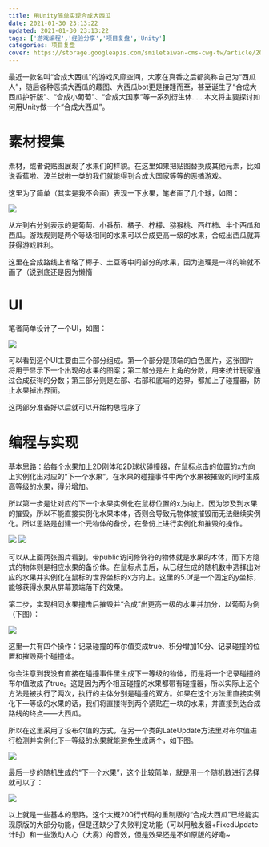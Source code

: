 ```yaml
---
title: 用Unity简单实现合成大西瓜
date: 2021-01-30 23:13:22
updated: 2021-01-30 23:13:22
tags: ['游戏编程','经验分享','项目复盘','Unity']
categories: 项目复盘
cover: https://storage.googleapis.com/smiletaiwan-cms-cwg-tw/article/202308/article-64d459e0e8418.jpg
---
```


最近一款名叫“合成大西瓜”的游戏风靡空间，大家在真香之后都笑称自己为“西瓜人”，随后各种恶搞大西瓜的趣图、大西瓜bot更是接踵而至，甚至诞生了“合成大西瓜护肝版”、“合成小葡萄”、“合成大国家”等一系列衍生体......本文将主要探讨如何用Unity做一个“合成大西瓜”。

# 素材搜集

素材，或者说贴图展现了水果们的样貌。在这里如果把贴图替换成其他元素，比如说香蕉啦、波兰球啦一类的我们就能得到合成大国家等等的恶搞游戏。

这里为了简单（其实是我不会画）表现一下水果，笔者画了几个球，如图：

![](image.png)

从左到右分别表示的是葡萄、小番茄、橘子、柠檬、猕猴桃、西红柿、半个西瓜和西瓜。游戏规则是两个等级相同的水果可以合成更高一级的水果，合成出西瓜就算获得游戏胜利。

这里在合成路线上省略了椰子、土豆等中间部分的水果，因为道理是一样的嘛就不画了（说到底还是因为懒惰

# UI

笔者简单设计了一个UI，如图：

![](image-1.png)

可以看到这个UI主要由三个部分组成。第一个部分是顶端的白色图片，这张图片将用于显示下一个出现的水果的图案；第二部分是左上角的分数，用来统计玩家通过合成获得的分数；第三部分则是左部、右部和底端的边界，都加上了碰撞器，防止水果掉出界面。

这两部分准备好以后就可以开始构思程序了

# 编程与实现

基本思路：给每个水果加上2D刚体和2D球状碰撞器，在鼠标点击的位置的x方向上实例化出对应的“下一个水果”。在水果的碰撞事件中两个水果被摧毁的同时生成高等级的水果，得分增加。

所以第一步是让对应的下一个水果实例化在鼠标位置的x方向上。因为涉及到水果的摧毁，所以不能直接实例化水果本体，否则会导致元物体被摧毁而无法继续实例化。所以思路是创建一个元物体的备份，在备份上进行实例化和摧毁的操作。

![](image-2.png)
![](image-3.png)

可以从上面两张图片看到，带public访问修饰符的物体就是水果的本体，而下方隐式的物体则是相应水果的备份体。在鼠标点击后，从已经生成的随机数中选择出对应的水果并实例化在鼠标的世界坐标的x方向上。这里的5.0f是一个固定的y坐标，能够获得水果从屏幕顶端落下的效果。

第二步，实现相同水果撞击后摧毁并“合成”出更高一级的水果并加分，以葡萄为例（下图）：

![](image-4.png)

这里一共有四个操作：记录碰撞的布尔值变成true、积分增加10分、记录碰撞的位置和摧毁两个碰撞体。

你会注意到我没有直接在碰撞事件里生成下一等级的物体，而是将一个记录碰撞的布尔值改成了true。这是因为两个相互碰撞的水果都带有碰撞器，所以实际上这个方法是被执行了两次，执行的主体分别是碰撞的双方。如果在这个方法里直接实例化下一等级的水果的话，我们将直接得到两个紧贴在一块的水果，并直接到达合成路线的终点——大西瓜。

所以在这里采用了设布尔值的方式，在另一个类的LateUpdate方法里对布尔值进行检测并实例化下一等级的水果就能避免生成两个，如下图。

![](image-5.png)

最后一步的随机生成的“下一个水果”，这个比较简单，就是用一个随机数进行选择就可以了：

![](image-6.png)

以上就是一些基本的思路。这个大概200行代码的重制版的“合成大西瓜”已经能实现原版的大部分功能，但是还缺少了失败判定功能（可以用触发器+FixedUpdate计时）和一些激动人心（大雾）的音效，但是效果还是不如原版的好嘞~
